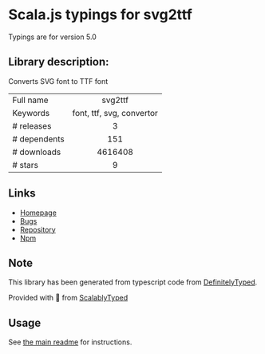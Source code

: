 
# Scala.js typings for svg2ttf

Typings are for version 5.0

## Library description:
Converts SVG font to TTF font

|                    |                 |
| ------------------ | :-------------: |
| Full name          | svg2ttf |
| Keywords           | font, ttf, svg, convertor |
| # releases         | 3 |
| # dependents       | 151 |
| # downloads        | 4616408 |
| # stars            | 9 |

## Links
- [Homepage](https://github.com/fontello/svg2ttf#readme)
- [Bugs](https://github.com/fontello/svg2ttf/issues)
- [Repository](https://github.com/fontello/svg2ttf)
- [Npm](https://www.npmjs.com/package/svg2ttf)
    


## Note
This library has been generated from typescript code from [DefinitelyTyped](https://definitelytyped.org).

Provided with :purple_heart: from [ScalablyTyped](https://github.com/oyvindberg/ScalablyTyped)

## Usage
See [the main readme](../../readme.md) for instructions.


